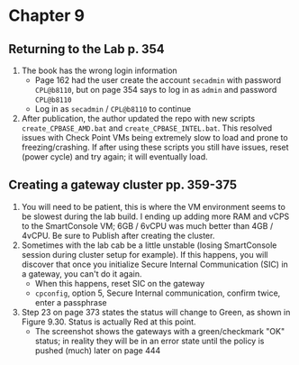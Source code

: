 # Chapter 9

## Returning to the Lab p. 354
1. The book has the wrong login information
    - Page 162 had the user create the account `secadmin` with password `CPL@b8110`, but on page 354 says to log in as `admin` and password `CPL@b8110`
    - Log in as `secadmin` / `CPL@b8110` to continue
2. After publication, the author updated the repo with new scripts `create_CPBASE_AMD.bat` and `create_CPBASE_INTEL.bat`. This resolved issues with Check Point VMs being extremely slow to load and prone to freezing/crashing. If after using these scripts you still have issues, reset (power cycle) and try again; it will eventually load.
## Creating a gateway cluster pp. 359-375
1. You will need to be patient, this is where the VM environment seems to be slowest during the lab build. I ending up adding more RAM and vCPS to the SmartConsole VM; 6GB / 6vCPU was much better than 4GB / 4vCPU. Be sure to Publish after creating the cluster.
2. Sometimes with the lab cab be a little unstable (losing SmartConsole session during cluster setup for example). If this happens, you will discover that once you initialize Secure Internal Communication (SIC) in a gateway, you can't do it again.
    - When this happens, reset SIC on the gateway
    - `cpconfig`, option 5, Secure Internal communication, confirm twice, enter a passphrase
3. Step 23 on page 373 states the status will change to Green, as shown in Figure 9.30. Status is actually Red at this point.
    - The screenshot shows the gateways with a green/checkmark "OK" status; in reality they will be in an error state until the policy is pushed (much) later on page 444
